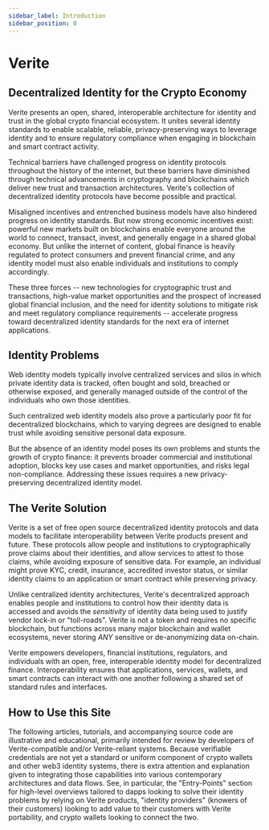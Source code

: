 ```yaml
---
sidebar_label: Introduction
sidebar_position: 0
---
```


# Verite

## Decentralized Identity for the Crypto Economy

Verite presents an open, shared, interoperable architecture for identity and trust in the global crypto financial ecosystem. It unites several identity standards to enable scalable, reliable, privacy-preserving ways to leverage identity and to ensure regulatory compliance when engaging in blockchain and smart contract activity.

Technical barriers have challenged progress on identity protocols throughout the history of the internet, but these barriers have diminished through technical advancements in cryptography and blockchains which deliver new trust and transaction architectures. Verite's collection of decentralized identity protocols have become possible and practical.

Misaligned incentives and entrenched business models have also hindered progress on identity standards. But now strong economic incentives exist: powerful new markets built on blockchains enable everyone around the world to connect, transact, invest, and generally engage in a shared global economy. But unlike the internet of content, global finance is heavily regulated to protect consumers and prevent financial crime, and any identity model must also enable individuals and institutions to comply accordingly.

These three forces -- new technologies for cryptographic trust and transactions, high-value market opportunities and the prospect of increased global financial inclusion, and the need for identity solutions to mitigate risk and meet regulatory compliance requirements -- accelerate progress toward decentralized identity standards for the next era of internet applications.

## Identity Problems

Web identity models typically involve centralized services and silos in which private identity data is tracked, often bought and sold, breached or otherwise exposed, and generally managed outside of the control of the individuals who own those identities.

Such centralized web identity models also prove a particularly poor fit for decentralized blockchains, which to varying degrees are designed to enable trust while avoiding sensitive personal data exposure.

But the absence of an identity model poses its own problems and stunts the growth of crypto finance: it prevents broader commercial and institutional adoption, blocks key use cases and market opportunities, and risks legal non-compliance. Addressing these issues requires a new privacy-preserving decentralized identity model.

## The Verite Solution

Verite is a set of free open source decentralized identity protocols and data models to facilitate interoperability between Verite products present and future. These protocols allow people and institutions to cryptographically prove claims about their identities, and allow services to attest to those claims, while avoiding exposure of sensitive data. For example, an individual might prove KYC, credit, insurance, accredited investor status, or similar identity claims to an application or smart contract while preserving privacy.

Unlike centralized identity architectures, Verite's decentralized approach enables people and institutions to control how their identity data is accessed and avoids the *sensitivity* of identity data being used to justify vendor lock-in or "toll-roads". Verite is not a token and requires no specific blockchain, but functions across many major blockchain and wallet ecosystems, never storing *ANY* sensitive or de-anonymizing data on-chain.

Verite empowers developers, financial institutions, regulators, and individuals with an open, free, interoperable identity model for decentralized finance. Interoperability ensures that applications, services, wallets, and smart contracts can interact with one another following a shared set of standard rules and interfaces.

## How to Use this Site

The following articles, tutorials, and accompanying source code are illustrative and educational, primarily intended for review by developers of Verite-compatible and/or Verite-reliant systems.  Because verifiable credentials are not yet a standard or uniform component of crypto wallets and other web3 identity systems, there is extra attention and explanation given to integrating those capabilities into various contemporary architectures and data flows.  See, in particular, the "Entry-Points" section for high-level overviews tailored to dapps looking to solve their identity problems by relying on Verite products, "identity providers" (knowers of their customers) looking to add value to their customers with Verite portability, and crypto wallets looking to connect the two. 